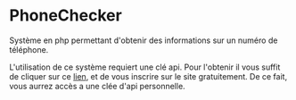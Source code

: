 # PhoneChecker
Système en php permettant d'obtenir des informations sur un numéro de téléphone.

L'utilisation de ce système requiert une clé api.
Pour l'obtenir il vous suffit de cliquer sur ce [lien](https://apilayer.com/), et de vous inscrire sur le site gratuitement. De ce fait, vous aurrez accès a une clée d'api personnelle.
